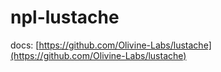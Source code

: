 # npl-lustache
docs: [https://github.com/Olivine-Labs/lustache](https://github.com/Olivine-Labs/lustache)
